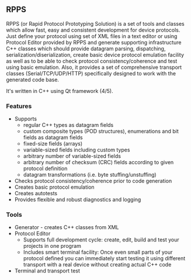 ## RPPS
RPPS (or Rapid Protocol Prototyping Solution) is a set of tools and classes which allow fast, easy and consistent development for device protocols. Just define your protocol using set of XML files in a text editor or using Protocol Editor provided by RPPS and generate supporting infrastructure C++ classes which should provide datagram parsing, dispatching, serialization/diserialization, create basic device protocol emulation facility as well as to be able to check protocol consistency/coherence and test using basic emulation. Also, it provides a set of comprehensive transport classes (Serial/TCP/UDP/HTTP) specifically designed to work with the generated code base.

It's written in C++ using Qt framework (4/5).

### Features
* Supports
  -  regular C++ types as datagram fields
  - custom composite types (POD structures), enumerations and bit fields as datagram fields
  - fixed-size fields (arrays)
  - variable-sized fields including custom types
  - arbitrary number of variable-sized fields
  - arbitrary number of checksum (CRC) fields according to given protocol definition
  - datagram transformations (i.e. byte stuffing/unstuffing)
* Checks protocol consistency/coherence prior to code generation
* Creates basic protocol emulation
* Creates autotests
* Provides flexible and robust diagnostics and logging

### Tools
* Generator - creates C++ classes from XML
* Protocol Editor
  - Supports full development cycle:
  create, edit, build and test your projects in one program
  - Includes smart terminal facility:
  Once even small parts of your protocol defined you can immediately start testing it using different transport with a real device without creating actual C++ code
* Terminal and transport test


